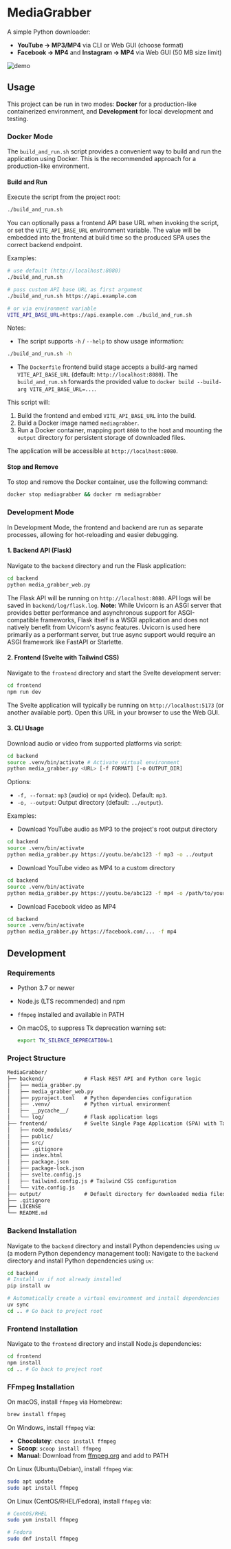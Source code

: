 # MediaGrabber

A simple Python downloader:

- **YouTube → MP3/MP4** via CLI or Web GUI (choose format)
- **Facebook → MP4** and **Instagram → MP4** via Web GUI (50 MB size limit)

![demo](https://github.com/user-attachments/assets/99ef6eaf-a6a2-43ef-b922-67d481daf400)

## Usage

This project can be run in two modes: **Docker** for a production-like containerized environment, and **Development** for local development and testing.

### Docker Mode

The `build_and_run.sh` script provides a convenient way to build and run the application using Docker. This is the recommended approach for a production-like environment.

#### Build and Run

Execute the script from the project root:

```bash
./build_and_run.sh
```

You can optionally pass a frontend API base URL when invoking the script, or set the `VITE_API_BASE_URL` environment variable. The value will be embedded into the frontend at build time so the produced SPA uses the correct backend endpoint.

Examples:

```bash
# use default (http://localhost:8080)
./build_and_run.sh

# pass custom API base URL as first argument
./build_and_run.sh https://api.example.com

# or via environment variable
VITE_API_BASE_URL=https://api.example.com ./build_and_run.sh
```

Notes:

- The script supports `-h` / `--help` to show usage information:

```bash
./build_and_run.sh -h
```

- The `Dockerfile` frontend build stage accepts a build-arg named `VITE_API_BASE_URL` (default: `http://localhost:8080`). The `build_and_run.sh` forwards the provided value to `docker build --build-arg VITE_API_BASE_URL=...`.

This script will:

1. Build the frontend and embed `VITE_API_BASE_URL` into the build.
2. Build a Docker image named `mediagrabber`.
3. Run a Docker container, mapping port `8080` to the host and mounting the `output` directory for persistent storage of downloaded files.

The application will be accessible at `http://localhost:8080`.

#### Stop and Remove

To stop and remove the Docker container, use the following command:

```bash
docker stop mediagrabber && docker rm mediagrabber
```

### Development Mode

In Development Mode, the frontend and backend are run as separate processes, allowing for hot-reloading and easier debugging.

#### 1. Backend API (Flask)

Navigate to the `backend` directory and run the Flask application:

```bash
cd backend
python media_grabber_web.py
```

The Flask API will be running on `http://localhost:8080`. API logs will be saved in `backend/log/flask.log`.
**Note:** While Uvicorn is an ASGI server that provides better performance and asynchronous support for ASGI-compatible frameworks, Flask itself is a WSGI application and does not natively benefit from Uvicorn's async features. Uvicorn is used here primarily as a performant server, but true async support would require an ASGI framework like FastAPI or Starlette.

#### 2. Frontend (Svelte with Tailwind CSS)

Navigate to the `frontend` directory and start the Svelte development server:

```bash
cd frontend
npm run dev
```

The Svelte application will typically be running on `http://localhost:5173` (or another available port). Open this URL in your browser to use the Web GUI.

#### 3. CLI Usage

Download audio or video from supported platforms via script:

```bash
cd backend
source .venv/bin/activate # Activate virtual environment
python media_grabber.py <URL> [-f FORMAT] [-o OUTPUT_DIR]
```

Options:

- `-f, --format`: `mp3` (audio) or `mp4` (video). Default: `mp3`.
- `-o, --output`: Output directory (default: `../output`).

Examples:

- Download YouTube audio as MP3 to the project's root output directory

```bash
cd backend
source .venv/bin/activate
python media_grabber.py https://youtu.be/abc123 -f mp3 -o ../output
```

- Download YouTube video as MP4 to a custom directory

```bash
cd backend
source .venv/bin/activate
python media_grabber.py https://youtu.be/abc123 -f mp4 -o /path/to/your/videos
```

- Download Facebook video as MP4

```bash
cd backend
source .venv/bin/activate
python media_grabber.py https://facebook.com/... -f mp4
```

## Development

### Requirements

- Python 3.7 or newer
- Node.js (LTS recommended) and npm
- `ffmpeg` installed and available in PATH
- On macOS, to suppress Tk deprecation warning set:

  ```bash
  export TK_SILENCE_DEPRECATION=1
  ```

### Project Structure

```txt
MediaGrabber/
├── backend/             # Flask REST API and Python core logic
│   ├── media_grabber.py
│   ├── media_grabber_web.py
│   ├── pyproject.toml   # Python dependencies configuration
│   ├── .venv/           # Python virtual environment
│   ├── __pycache__/
│   └── log/             # Flask application logs
├── frontend/            # Svelte Single Page Application (SPA) with Tailwind CSS
│   ├── node_modules/
│   ├── public/
│   ├── src/
│   ├── .gitignore
│   ├── index.html
│   ├── package.json
│   ├── package-lock.json
│   ├── svelte.config.js
│   ├── tailwind.config.js # Tailwind CSS configuration
│   └── vite.config.js
├── output/              # Default directory for downloaded media files
├── .gitignore
├── LICENSE
└── README.md
```

### Backend Installation

Navigate to the `backend` directory and install Python dependencies using `uv` (a modern Python dependency management tool):
Navigate to the `backend` directory and install Python dependencies using `uv`:

```bash
cd backend
# Install uv if not already installed
pip install uv

# Automatically create a virtual environment and install dependencies
uv sync
cd .. # Go back to project root
```

### Frontend Installation

Navigate to the `frontend` directory and install Node.js dependencies:

```bash
cd frontend
npm install
cd .. # Go back to project root
```

### FFmpeg Installation

On macOS, install `ffmpeg` via Homebrew:

```bash
brew install ffmpeg
```

On Windows, install `ffmpeg` via:

- **Chocolatey**: `choco install ffmpeg`
- **Scoop**: `scoop install ffmpeg`
- **Manual**: Download from [ffmpeg.org](https://ffmpeg.org/download.html#build-windows) and add to PATH

On Linux (Ubuntu/Debian), install `ffmpeg` via:

```bash
sudo apt update
sudo apt install ffmpeg
```

On Linux (CentOS/RHEL/Fedora), install `ffmpeg` via:

```bash
# CentOS/RHEL
sudo yum install ffmpeg

# Fedora
sudo dnf install ffmpeg
```
